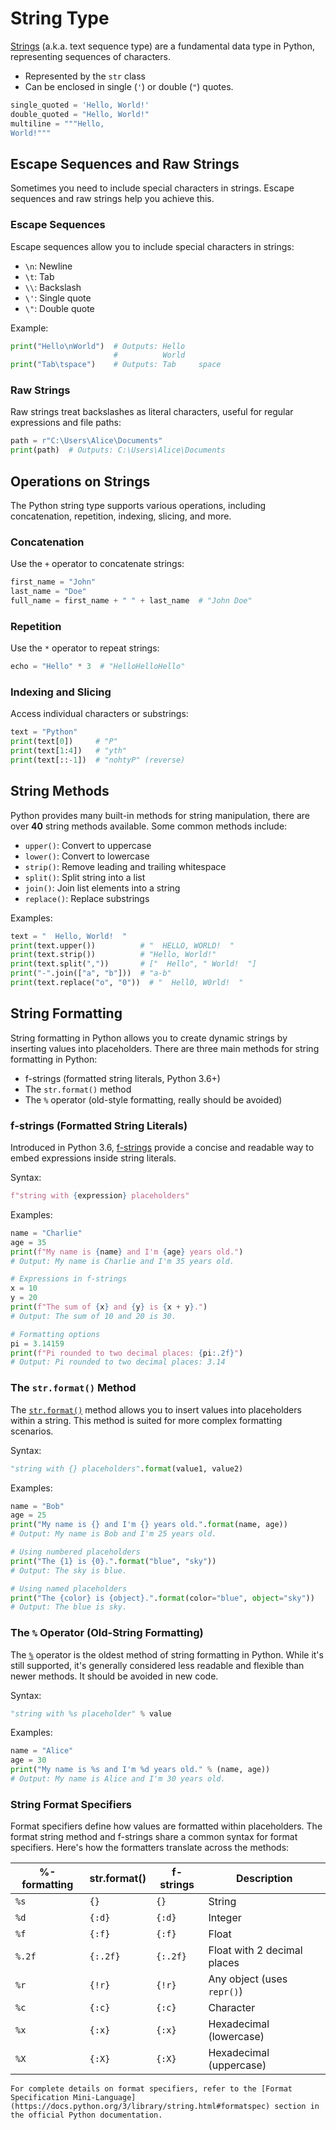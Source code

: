 # String Type

[Strings](https://docs.python.org/3/library/stdtypes.html#text-sequence-type-str) (a.k.a. text sequence type) are a fundamental data type in Python, representing sequences of characters.

- Represented by the `str` class
- Can be enclosed in single (`'`) or double (`"`) quotes.

```python
single_quoted = 'Hello, World!'
double_quoted = "Hello, World!"
multiline = """Hello,
World!"""
```

## Escape Sequences and Raw Strings
Sometimes you need to include special characters in strings. Escape sequences and raw strings help you achieve this.

### Escape Sequences
Escape sequences allow you to include special characters in strings:

- `\n`: Newline
- `\t`: Tab
- `\\`: Backslash
- `\'`: Single quote
- `\"`: Double quote

Example:
```python
print("Hello\nWorld")  # Outputs: Hello
                       #          World
print("Tab\tspace")    # Outputs: Tab     space
```

### Raw Strings
Raw strings treat backslashes as literal characters, useful for regular expressions and file paths:

```python
path = r"C:\Users\Alice\Documents"
print(path)  # Outputs: C:\Users\Alice\Documents
```
## Operations on Strings

The Python string type supports various operations, including concatenation, repetition, indexing, slicing, and more. 

### Concatenation
Use the `+` operator to concatenate strings:

```python
first_name = "John"
last_name = "Doe"
full_name = first_name + " " + last_name  # "John Doe"
```

### Repetition
Use the `*` operator to repeat strings:

```python
echo = "Hello" * 3  # "HelloHelloHello"
```

### Indexing and Slicing
Access individual characters or substrings:

```python
text = "Python"
print(text[0])     # "P"
print(text[1:4])   # "yth"
print(text[::-1])  # "nohtyP" (reverse)
```

## String Methods
Python provides many built-in methods for string manipulation, there are over **40** string methods available. Some common methods include:

- `upper()`: Convert to uppercase
- `lower()`: Convert to lowercase
- `strip()`: Remove leading and trailing whitespace
- `split()`: Split string into a list
- `join()`: Join list elements into a string
- `replace()`: Replace substrings

Examples:
```python
text = "  Hello, World!  "
print(text.upper())          # "  HELLO, WORLD!  "
print(text.strip())          # "Hello, World!"
print(text.split(","))       # ["  Hello", " World!  "]
print("-".join(["a", "b"]))  # "a-b"
print(text.replace("o", "0"))  # "  Hell0, W0rld!  "
```

## String Formatting
String formatting in Python allows you to create dynamic strings by inserting values into placeholders. There are three main methods for string formatting in Python:

- f-strings (formatted string literals, Python 3.6+)
- The `str.format()` method
- The `%` operator (old-style formatting, really should be avoided)

### f-strings (Formatted String Literals)

Introduced in Python 3.6, [f-strings](https://docs.python.org/3/reference/lexical_analysis.html#f-strings) provide a concise and readable way to embed expressions inside string literals.

Syntax:
```python
f"string with {expression} placeholders"
```

Examples:
```python
name = "Charlie"
age = 35
print(f"My name is {name} and I'm {age} years old.")
# Output: My name is Charlie and I'm 35 years old.

# Expressions in f-strings
x = 10
y = 20
print(f"The sum of {x} and {y} is {x + y}.")
# Output: The sum of 10 and 20 is 30.

# Formatting options
pi = 3.14159
print(f"Pi rounded to two decimal places: {pi:.2f}")
# Output: Pi rounded to two decimal places: 3.14
```


### The `str.format()` Method

The [`str.format()`](https://docs.python.org/3/library/string.html#format-string-syntax) method allows you to insert values into placeholders within a string.  This method is suited for more complex formatting scenarios.

Syntax:
```python
"string with {} placeholders".format(value1, value2)
```

Examples:
```python
name = "Bob"
age = 25
print("My name is {} and I'm {} years old.".format(name, age))
# Output: My name is Bob and I'm 25 years old.

# Using numbered placeholders
print("The {1} is {0}.".format("blue", "sky"))
# Output: The sky is blue.

# Using named placeholders
print("The {color} is {object}.".format(color="blue", object="sky"))
# Output: The blue is sky.
```

### The `%` Operator (Old-String Formatting)

The [`%`](https://docs.python.org/3/library/stdtypes.html#old-string-formatting) operator is the oldest method of string formatting in Python. While it's still supported, it's generally considered less readable and flexible than newer methods.  It should be avoided in new code.

Syntax:
```python
"string with %s placeholder" % value
```

Examples:
```python
name = "Alice"
age = 30
print("My name is %s and I'm %d years old." % (name, age))
# Output: My name is Alice and I'm 30 years old.
```

### String Format Specifiers

Format specifiers define how values are formatted within placeholders. The format string method and f-strings share a common syntax for format specifiers.  Here's how the formatters translate across the methods:

| %-formatting | str.format() | f-strings | Description |
|--------------|--------------|-----------|-------------|
| `%s`         | `{}`         | `{}`      | String |
| `%d`         | `{:d}`       | `{:d}`    | Integer |
| `%f`         | `{:f}`       | `{:f}`    | Float |
| `%.2f`       | `{:.2f}`     | `{:.2f}`  | Float with 2 decimal places |
| `%r`         | `{!r}`       | `{!r}`    | Any object (uses `repr()`) |
| `%c`         | `{:c}`       | `{:c}`    | Character |
| `%x`         | `{:x}`       | `{:x}`    | Hexadecimal (lowercase) |
| `%X`         | `{:X}`       | `{:X}`    | Hexadecimal (uppercase) |

```{note}
For complete details on format specifiers, refer to the [Format Specification Mini-Language](https://docs.python.org/3/library/string.html#formatspec) section in the official Python documentation.
```